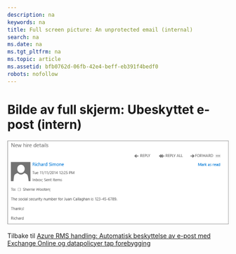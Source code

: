 ```yaml
---
description: na
keywords: na
title: Full screen picture: An unprotected email (internal)
search: na
ms.date: na
ms.tgt_pltfrm: na
ms.topic: article
ms.assetid: bfb0762d-06fb-42e4-beff-eb391f4bedf0
robots: nofollow
---
```

# Bilde av full skjerm: Ubeskyttet e-post (intern)
![](../Image/AzRMS_DLPUnprotectedEmail.png)

Tilbake til [Azure RMS handling: Automatisk beskyttelse av e-post med Exchange Online og datapolicyer tap forebygging](http://technet.microsoft.com/library/jj585026.aspx)

